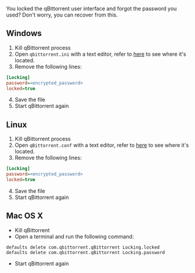You locked the qBittorrent user interface and forgot the password you used?
Don't worry, you can recover from this.

## Windows
1. Kill qBittorrent process
2. Open `qbittorrent.ini` with a text editor, refer to [here](https://github.com/qbittorrent/qBittorrent/wiki/Frequently-Asked-Questions#Where_does_qBittorrent_save_its_settings) to see where it's located.
3. Remove the following lines:

 ```ini
[Locking]
password=<encrypted_password>
locked=true
```
4. Save the file
5. Start qBittorrent again

## Linux
1. Kill qBittorrent process
2. Open `qBittorrent.conf` with a text editor, refer to [here](https://github.com/qbittorrent/qBittorrent/wiki/Frequently-Asked-Questions#Where_does_qBittorrent_save_its_settings) to see where it's located.
3. Remove the following lines:

 ```ini
[Locking]
password=<encrypted_password>
locked=true
```
4. Save the file
5. Start qBittorrent again

## Mac OS X
* Kill qBittorrent
* Open a terminal and run the following command:

 ```shell
defaults delete com.qbittorrent.qBittorrent Locking.locked
defaults delete com.qbittorrent.qBittorrent Locking.password
```
* Start qBittorrent again
